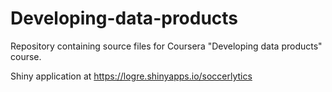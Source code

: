 # Developing-data-products

Repository containing source files for Coursera "Developing data products" course.

Shiny application at https://logre.shinyapps.io/soccerlytics

